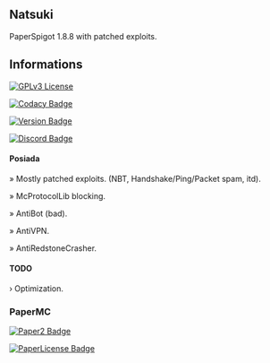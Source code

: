 ## Natsuki 
PaperSpigot 1.8.8 with patched exploits.

## Informations
[![GPLv3 License](https://img.shields.io/badge/License-GPL%20v3-ff69b4.svg)](https://opensource.org/licenses/GPL-3.0)

[![Codacy Badge](https://api.codacy.com/project/badge/Grade/8da8aa07a7fe47e0ba019bdd7dbce634)](https://www.codacy.com?utm_source=github.com&amp;utm_medium=referral&amp;utm_content=narumii/Natsuki&amp;utm_campaign=Badge_Grade)

[![Version Badge](https://img.shields.io/static/v1?label=Version&message=0.9.9&color=ff69b4)]()

[![Discord Badge](https://discordapp.com/api/guilds/683324651010785337/widget.png)](https://discord.gg/QqW7ZPv)


#### Posiada
» Mostly patched exploits. (NBT, Handshake/Ping/Packet spam, itd).

» McProtocolLib blocking.

» AntiBot (bad).

» AntiVPN.

» AntiRedstoneCrasher.

#### TODO
› Optimization.


### PaperMC
[![Paper2 Badge](https://img.shields.io/static/v1?label=PaperMC&message=Repo&color=ff69b4)](https://github.com/PaperMC/Paper)

[![PaperLicense Badge](https://img.shields.io/static/v1?label=PaperMC&message=Lincese&color=ff69b4)](https://github.com/PaperMC/Paper/blob/master/LICENSE.md)
